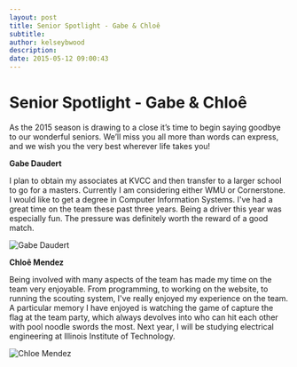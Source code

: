 ```yaml
---
layout: post
title: Senior Spotlight - Gabe & Chloê
subtitle:
author: kelseybwood
description:
date: 2015-05-12 09:00:43
---
```


# Senior Spotlight - Gabe & Chloê

As the 2015 season is drawing to a close it’s time to begin saying goodbye to our wonderful seniors. We’ll miss you all more than words can express, and we wish you the very best wherever life takes you!

**Gabe Daudert**

I plan to obtain my associates at KVCC and then transfer to a larger school to go for a masters. Currently I am considering either WMU or Cornerstone. I would like to get a degree in Computer Information Systems. I've had a great time on the team these past three years. Being a driver this year was especially fun. The pressure was definitely worth the reward of a good match.

![Gabe Daudert](/wp-content/uploads/2015/05/Gabe-Daudert-768x1024.jpg)

**Chloê Mendez**

Being involved with many aspects of the team has made my time on the team very enjoyable. From programming, to working on the website, to running the scouting system, I've really enjoyed my experience on the team. A particular memory I have enjoyed is watching the game of capture the flag at the team party, which always devolves into who can hit each other with pool noodle swords the most. Next year, I will be studying electrical engineering at Illinois Institute of Technology.

![Chloe Mendez](/wp-content/uploads/2015/05/Chloe-Mendez-300x200.jpg)
